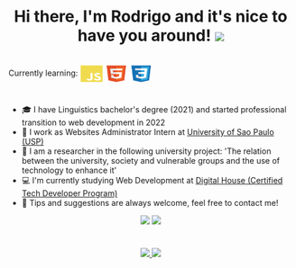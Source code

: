 # <div align="center">Hi there, I'm Rodrigo and it's nice to have you around! <img src="https://raw.githubusercontent.com/kaueMarques/kaueMarques/master/hi.gif" width="30px" style="max-width: 100%;"></div>

<div style="display: inline_block"><br>
  Currently learning:
  <img align="center" alt="Rodrigo-Js" height="30" width="40" src="https://raw.githubusercontent.com/devicons/devicon/master/icons/javascript/javascript-plain.svg">
  <img align="center" alt="Rodrigo-HTML" height="30" width="40" src="https://raw.githubusercontent.com/devicons/devicon/master/icons/html5/html5-original.svg">
  <img align="center" alt="Rodrigo-CSS" height="30" width="40" src="https://raw.githubusercontent.com/devicons/devicon/master/icons/css3/css3-original.svg">
</div>

#

<ul>
  <li><g-emoji class="g-emoji" alias="mortar_board" fallback-src="https://github.githubassets.com/images/icons/emoji/unicode/1f393.png">🎓</g-emoji> I have Linguistics bachelor's degree (2021) and started professional transition to web development in 2022</li>
  <li><g-emoji class="g-emoji" alias="briefcase" fallback-src="https://github.githubassets.com/images/icons/emoji/unicode/1f4bc.png">💼</g-emoji> I work as Websites Administrator Intern at <a href="https://www.linkedin.com/school/universidade-de-s-o-paulo/" rel="nofollow">University of Sao Paulo (USP)</a></li>
  <li><g-emoji class="g-emoji" alias="book" fallback-src="https://github.githubassets.com/images/icons/emoji/unicode/1f4d6.png">📖</g-emoji> I am a researcher in the following university project: 'The relation between the university, society and vulnerable groups and the use of technology to enhance it'</li>
  <li><g-emoji class="g-emoji" alias="technology" fallback-src="https://github.githubassets.com/images/icons/emoji/unicode/1f469-1f4bb.png">💻</g-emoji> I'm currently studying Web Development at <a href="https://www.digitalhouse.com/br/produtos/programacao/certified-tech-developer">Digital House (Certified Tech Developer Program)</a></li>
  <li><g-emoji class="g-emoji" alias="thought_balloon" fallback-src="https://github.githubassets.com/images/icons/emoji/unicode/1f4ad.png">💭</g-emoji> Tips and suggestions are always welcome, feel free to contact me!</li>
</ul>

<div align="center">
  <a href = "mailto:rodrigollferreira21@gmail.com"><img src="https://img.shields.io/badge/-Gmail-%23333?style=for-the-badge&logo=gmail&logoColor=white" target="_blank"></a>
  <a href="https://www.linkedin.com/in/rllimaferreira" target="_blank"><img src="https://img.shields.io/badge/-LinkedIn-%230077B5?style=for-the-badge&logo=linkedin&logoColor=white" target="_blank"></a>
</div>

#
  
<div align="center">
  <a href="https://github.com/rllimaferreira">
  <img height="180em" src="https://github-readme-stats.vercel.app/api?username=rllimaferreira&show_icons=true&theme=dark&include_all_commits=true&count_private=true"/>
  <img height="180em" src="https://github-readme-stats.vercel.app/api/top-langs/?username=rllimaferreira&layout=compact&langs_count=7&theme=dark"/>
</div>
